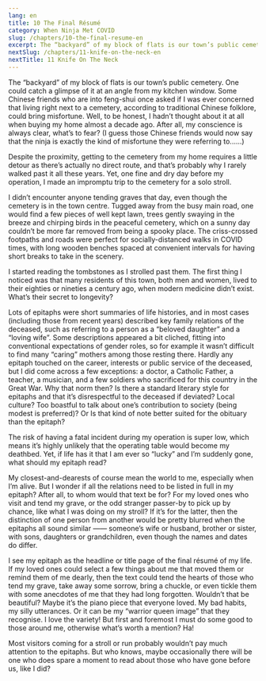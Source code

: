 ```yaml
---
lang: en
title: 10 The Final Résumé
category: When Ninja Met COVID
slug: /chapters/10-the-final-resume-en
excerpt: The “backyard” of my block of flats is our town’s public cemetery. One could catch a glimpse of it at an angle from my kitchen window.
nextSlug: /chapters/11-knife-on-the-neck-en
nextTitle: 11 Knife On The Neck
---
```


The “backyard” of my block of flats is our town’s public cemetery. One could catch a glimpse of it at an angle from my kitchen window. Some Chinese friends who are into feng-shui once asked if I was ever concerned that living right next to a cemetery, according to traditional Chinese folklore, could bring misfortune. Well, to be honest, I hadn’t thought about it at all when buying my home almost a decade ago. After all, my conscience is always clear, what’s to fear?  (I guess those Chinese friends would now say that the ninja is exactly the kind of misfortune they were referring to......)
 
Despite the proximity, getting to the cemetery from my home requires a little detour as there’s actually no direct route, and that’s probably why I rarely walked past it all these years. Yet, one fine and dry day before my operation, I made an impromptu trip to the cemetery for a solo stroll.
 
I didn’t encounter anyone tending graves that day, even though the cemetery is in the town centre. Tugged away from the busy main road, one would find a few pieces of well kept lawn, trees gently swaying in the breeze and chirping birds in the peaceful cemetery, which on a sunny day couldn’t be more far removed from being a spooky place. The criss-crossed footpaths and roads were perfect for socially-distanced walks in COVID times, with long wooden benches spaced at convenient intervals for having short breaks to take in the scenery.
 
I started reading the tombstones as I strolled past them. The first thing I noticed was that many residents of this town, both men and women, lived to their eighties or nineties a century ago, when modern medicine didn’t exist. What’s their secret to longevity?
 
Lots of epitaphs were short summaries of life histories, and in most cases (including those from recent years) described key family relations of the deceased, such as referring to a person as a “beloved daughter” and a “loving wife”. Some descriptions appeared a bit cliched, fitting into conventional expectations of gender roles, so for example it wasn’t difficult to find many “caring” mothers among those resting there. Hardly any epitaph touched on the career, interests or public service of the deceased, but I did come across a few exceptions: a doctor, a Catholic Father, a teacher, a musician, and a few soldiers who sacrificed for this country in the Great War. Why that norm then? Is there a standard literary style for epitaphs and that it’s disrespectful to the deceased if deviated? Local culture? Too boastful to talk about one’s contribution to society (being modest is preferred)? Or Is that kind of note better suited for the obituary than the epitaph?
 
The risk of having a fatal incident during my operation is super low, which means it’s highly unlikely that the operating table would become my deathbed. Yet, if life has it that I am ever so “lucky” and I’m suddenly gone, what should my epitaph read?
 
My closest-and-dearests of course mean the world to me, especially when I’m alive. But I wonder if all the relations need to be listed in full in my epitaph? After all, to whom would that text be for? For my loved ones who visit and tend my grave, or the odd stranger passer-by to pick up by chance, like what I was doing on my stroll? If it’s for the latter, then the distinction of one person from another would be pretty blurred when the epitaphs all sound similar —— someone’s wife or husband, brother or sister, with sons, daughters or grandchildren, even though the names and dates do differ. 
 
I see my epitaph as the headline or title page of the final résumé of my life. If my loved ones could select a few things about me that moved them or remind them of me dearly, then the text could tend the hearts of those who tend my grave, take away some sorrow, bring a chuckle, or even tickle them with some anecdotes of me that they had long forgotten. Wouldn’t that be beautiful?  Maybe it’s the piano piece that everyone loved. My bad habits, my silly utterances. Or it can be my “warrior queen image” that they recognise. I love the variety! But first and foremost I must do some good to those around me, otherwise what’s worth a mention? Ha!
 
Most visitors coming for a stroll or run probably wouldn’t pay much attention to the epitaphs. But who knows, maybe occasionally there will be one who does spare a moment to read about those who have gone before us, like I did?
